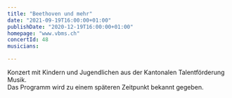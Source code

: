 ```yaml
---
title: "Beethoven und mehr"
date: "2021-09-19T16:00:00+01:00"
publishDate: "2020-12-19T16:00:00+01:00"
homepage: "www.vbms.ch"
concertId: 48
musicians:

---
```

Konzert mit Kindern und Jugendlichen aus der Kantonalen Talentförderung Musik.  
Das Programm wird zu einem späteren Zeitpunkt bekannt gegeben.
